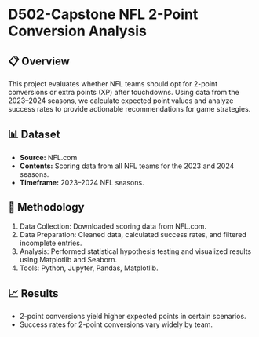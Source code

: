 # D502-Capstone NFL 2-Point Conversion Analysis

## 📋 Overview
This project evaluates whether NFL teams should opt for 2-point conversions or extra points (XP) after touchdowns. Using data from the 2023–2024 seasons, we calculate expected point values and analyze success rates to provide actionable recommendations for game strategies.

## 📊 Dataset
- **Source:** NFL.com
- **Contents:** Scoring data from all NFL teams for the 2023 and 2024 seasons.
- **Timeframe:** 2023–2024 NFL seasons.

## 🚀 Methodology
1. Data Collection: Downloaded scoring data from NFL.com.
2. Data Preparation: Cleaned data, calculated success rates, and filtered incomplete entries.
3. Analysis: Performed statistical hypothesis testing and visualized results using Matplotlib and Seaborn.
4. Tools: Python, Jupyter, Pandas, Matplotlib.

## 📈 Results
- 2-point conversions yield higher expected points in certain scenarios.
- Success rates for 2-point conversions vary widely by team.

